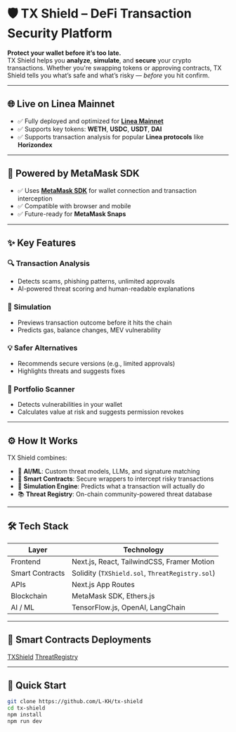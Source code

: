 # 🛡️ TX Shield – DeFi Transaction Security Platform

**Protect your wallet before it’s too late.**  
TX Shield helps you **analyze**, **simulate**, and **secure** your crypto transactions. Whether you're swapping tokens or approving contracts, TX Shield tells you what’s safe and what’s risky — *before* you hit confirm.

---

## 🌐 Live on Linea Mainnet

- ✅ Fully deployed and optimized for **[Linea Mainnet](https://linea.build)**  
- ✅ Supports key tokens: **WETH**, **USDC**, **USDT**, **DAI**  
- ✅ Supports transaction analysis for popular **Linea protocols** like **Horizondex**


---

## 🦊 Powered by MetaMask SDK

- ✅ Uses **[MetaMask SDK](https://docs.metamask.io/wallet/sdk/)** for wallet connection and transaction interception  
- ✅ Compatible with browser and mobile  
- ✅ Future-ready for **MetaMask Snaps**  


---

## ✨ Key Features

### 🔍 Transaction Analysis
- Detects scams, phishing patterns, unlimited approvals
- AI-powered threat scoring and human-readable explanations

### 🧪 Simulation
- Previews transaction outcome before it hits the chain
- Predicts gas, balance changes, MEV vulnerability

### 💡 Safer Alternatives
- Recommends secure versions (e.g., limited approvals)
- Highlights threats and suggests fixes

### 🧰 Portfolio Scanner
- Detects vulnerabilities in your wallet
- Calculates value at risk and suggests permission revokes

---

## ⚙️ How It Works

TX Shield combines:

- 🧠 **AI/ML**: Custom threat models, LLMs, and signature matching
- 🔐 **Smart Contracts**: Secure wrappers to intercept risky transactions
- 🔎 **Simulation Engine**: Predicts what a transaction will actually do
- 📚 **Threat Registry**: On-chain community-powered threat database

---

## 🛠️ Tech Stack

| Layer      | Technology |
|------------|------------|
| Frontend   | Next.js, React, TailwindCSS, Framer Motion |
| Smart Contracts | Solidity (`TXShield.sol`, `ThreatRegistry.sol`) |
| APIs       | Next.js App Routes |
| Blockchain | MetaMask SDK, Ethers.js |
| AI / ML    | TensorFlow.js, OpenAI, LangChain |

---

## 📜 Smart Contracts Deployments

[TXShield](https://lineascan.build/address/0xb31a5cdc928ee7a3ac915d5d196b733eb2c1b17b#code)
[ThreatRegistry](https://lineascan.build/tx/0x4c1d085fe662d15962967f7d16adef4680202c486e8469c915eee51bf00decfe)

---

## 🚀 Quick Start

```bash
git clone https://github.com/L-KH/tx-shield
cd tx-shield
npm install
npm run dev
